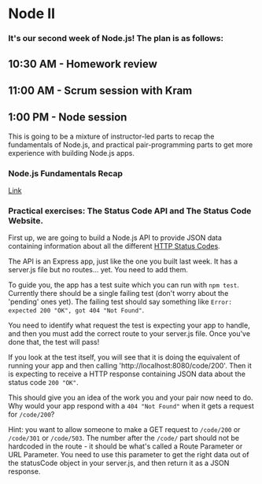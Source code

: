 # Node II

### It's our second week of Node.js! The plan is as follows:

## 10:30 AM - Homework review

## 11:00 AM - Scrum session with Kram

## 1:00 PM - Node session

This is going to be a mixture of instructor-led parts to recap the fundamentals of Node.js, and practical pair-programming parts to get more experience with building Node.js apps.

### Node.js Fundamentals Recap

[Link](/node-recap.md)

### Practical exercises: The Status Code API and The Status Code Website.

First up, we are going to build a Node.js API to provide JSON data containing information about all the different [HTTP Status Codes](https://developer.mozilla.org/en-US/docs/Web/HTTP/Status).

The API is an Express app, just like the one you built last week. It has a server.js file but no routes... yet. You need to add them.

To guide you, the app has a test suite which you can run with `npm test`. Currently there should be a single failing test (don't worry about the 'pending' ones yet). The failing test should say something like `Error: expected 200 "OK", got 404 "Not Found"`. 

You need to identify what request the test is expecting your app to handle, and then you must add the correct route to your server.js file. Once you've done that, the test will pass!

If you look at the test itself, you will see that it is doing the equivalent of running your app and then calling 'http://localhost:8080/code/200'. Then it is expecting to receive a HTTP response containing JSON data about the status code `200 "OK"`.

This should give you an idea of the work you and your pair now need to do. Why would your app respond with a `404 "Not Found"` when it gets a request for `/code/200`? 

Hint: you want to allow someone to make a GET request to `/code/200` or `/code/301` or `/code/503`. The number after the `/code/` part should not be hardcoded in the route - it should be what's called a Route Parameter or URL Parameter. You need to use this parameter to get the right data out of the statusCode object in your server.js, and then return it as a JSON response.

